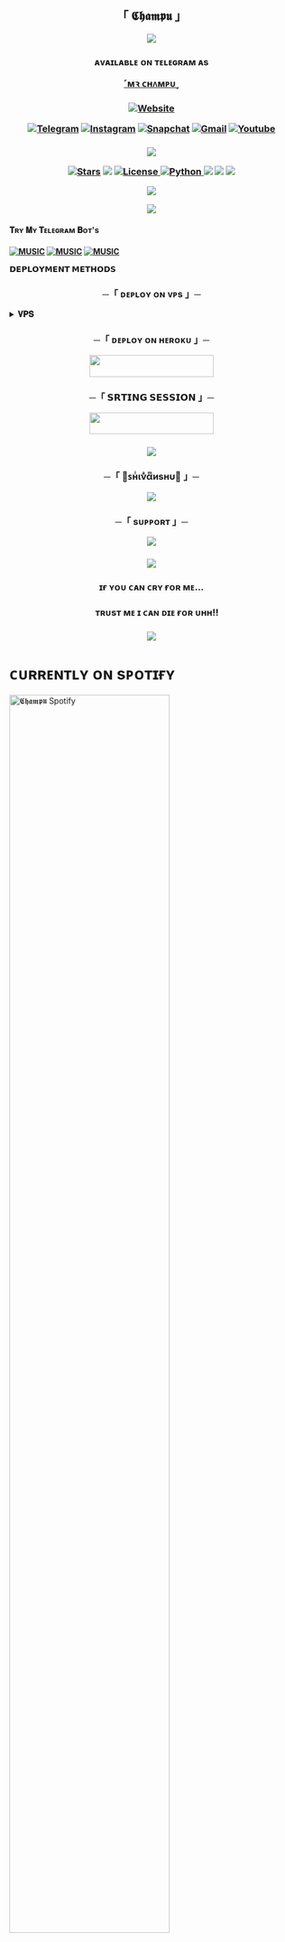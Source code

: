 <h2 align="center">
    「 𝕮𝖍𝖆𝖒𝖕𝖚 」</h2>

<p align="center">
  <img src="https://github.com/TheChampu/ChampuMusic/blob/main/TheChampu.gif">
</p>
</p>
 <h3></h3>
 <h3 align="center">

    
ᴀᴠᴀɪʟᴀʙʟᴇ ᴏɴ ᴛᴇʟᴇɢʀᴀᴍ ᴀs 

[˹мꝛ ᴄʜᴧᴍᴘᴜ˼](https://t.me/TheChampu)

<h3 align="center">
<a href="https://github.com/TheChampu"><img alt="Website" src="https://img.shields.io/badge/𝕮𝖍𝖆𝖒𝖕𝖚-red"></a>

[![Telegram](https://img.shields.io/badge/Telegram-2CA5E0?style=for-the-badge&logo=telegram&logoColor=white)](https://telegram.me/TheShivanshu)
[![Instagram](https://img.shields.io/badge/-Instagram-E1306C?style=for-the-badge&logo=instagram&logoColor=white)](https://www.instagram.com/Shivanshu_deo)
[![Snapchat](https://img.shields.io/badge/-Snapchat-F5AD09?style=for-the-badge&logo=snapchat&logoColor=white)](https://www.snapchat.com/add/shivanshudeo?share_id=0SMI0ikB1E4&locale=en-IN)
[![Gmail](https://img.shields.io/badge/Gmail-D14836?style=for-the-badge&logo=gmail&logoColor=white)](https://telegra.ph/%EA%9C%B1n%CE%B9%CE%BD%CE%B1i%D1%95n%CF%85-12-02)
[![Youtube](https://img.shields.io/badge/-YouTube-F50909?style=for-the-badge&logo=youtube&logoColor=white)](https://www.youtube.com/@itsmechampu)



<h3 align="center">
<a href="https://www.youtube.com/@ShivanshuDeo"><img src="https://user-images.githubusercontent.com/73097560/115834477-dbab4500-a447-11eb-908a-139a6edaec5c.gif"></a>  
</a></p>
<p align="center">
<a href="https://github.com/TheChampu/ChampuMusic"><img src="https://img.shields.io/github/stars/TheChampu/ChampuMusic?color=black&logo=github&logoColor=black&style=for-the-badge" alt="Stars" /></a>
<a href="https://github.com/TheChampu/ChampuMusic/network/members"> <img src="https://img.shields.io/github/forks/TheChampu/ChampuMusic?color=black&logo=github&logoColor=black&style=for-the-badge" /></a>
<a href="https://github.com/TheChampu/ChampuMusic/blob/master/LICENSE"> <img src="https://img.shields.io/badge/License-MIT-blueviolet?style=for-the-badge" alt="License" /> </a>
<a href="https://www.python.org/"> <img src="https://img.shields.io/badge/Written%20in-Python-skyblue?style=for-the-badge&logo=python" alt="Python" /> </a>
<a href="https://pypi.org/project/Telethon/"> <img src="https://img.shields.io/pypi/v/telethon?color=white&label=telethon&logo=python&logoColor=blue&style=for-the-badge" /></a>
<a href="https://pypi.org/project/Pyrogram/"> <img src="https://img.shields.io/pypi/v/pyrogram?color=white&label=pyrogram&logo=python&logoColor=blue&style=for-the-badge" /></a>
<a href="https://github.com/TheChampu/ChampuMusic/commits/"> <img src="https://img.shields.io/github/last-commit/TheChampu/ChampuMusic?color=black&logo=github&logoColor=black&style=for-the-badge" /></a></p>
<a href="https://www.youtube.com/@ShivanshuDeo"><img src="https://user-images.githubusercontent.com/73097560/115834477-dbab4500-a447-11eb-908a-139a6edaec5c.gif"></a>  
<p align="center">
  <img src="https://github.com/TheChampu/ChampuMusic/blob/main/%F0%9F%96%A4%EA%9C%B1%E2%83%9F%D0%BD%CD%A5%CE%B9%CE%BD%CD%A3%CE%B1%CD%AB%D0%B8%D1%95%D0%BD%CF%85%F0%9F%96%A4.gif">
</p>


<h4>𝐓ʀʏ 𝐌ʏ 𝐓ᴇʟᴇɢʀᴀᴍ 𝐁ᴏᴛ's<h4>
 
[![MUSIC](https://img.shields.io/badge/-TheChampuBot-E1306C?style=for-the-badge&logo=TheChampuBot&logoColor=green)](https://t.me/TheChampuBot)
[![MUSIC](https://img.shields.io/badge/TheKittyXD_Bot-%2307405e.svg?&style=for-the-badge&logo=TheKittyXD_Bot&logoColor)](https://t.me/TheKittyXD_Bot)
[![MUSIC](https://img.shields.io/badge/itsWaifuBot-%2307405e.svg?&style=for-the-badge&logo=itsWaifuBot&logoColor)](https://t.me/itsWaifuBot)


<b>𝗗𝗘𝗣𝗟𝗢𝗬𝗠𝗘𝗡𝗧 𝗠𝗘𝗧𝗛𝗢𝗗𝗦</b>
</p>

<h3 align="center">
    ─「 ᴅᴇᴩʟᴏʏ ᴏɴ ᴠᴘs 」─
</h3>

<details>
<summary><b>𝐕𝐏𝐒</b></summary>
<br>

Copy these blue words on by on from here to use commands in you own vps.
</h3>

```console
sudo apt-get update && sudo apt-get upgrade -y
```
```console
sudo apt-get install python3-pip ffmpeg -y
```
```console
sudo pip3 install -U pip
```
```console
curl -fssL https://deb.nodesource.com/setup_17.x | sudo -E bash - && sudo apt-get install nodejs -y && npm i -g npm
```
```console
git clone https://github.com/ipan1434/music &&  cd music
```
```console
pip3 install -U -r requirements.txt
```
```console
cp sample.env .env
```
```console
vi .env
```
➤Edit .env with your vars 

</h3>

➤Setup will install each and every requirement, nodejs and pip packages automatically. After successfull installation of requirements , setup will ask you to input your vars.

</h3>

➤Please input your vars correctly.

```console
bash start
```
When you see any error after bash start then use this command and again try bash start.👇

```console
sudo pkill -9 python3
```
</details>

<h3 align="center">
    ─「 ᴅᴇᴩʟᴏʏ ᴏɴ ʜᴇʀᴏᴋᴜ 」─
</h3>
 
<p align="center"><a href="https://dashboard.heroku.com/new?template=https://github.com/TheChampu/ChampuMusic"> <img src="https://img.shields.io/badge/Deploy%20On%20Heroku-black?style=for-the-badge&logo=heroku" width="220" height="38.45"/></a></p>


<h3 align="center">
       ─「 𝗦𝗥𝗧𝗜𝗡𝗚 𝗦𝗘𝗦𝗦𝗜𝗢𝗡  」─
</h3>


<p align="center"><a href="https://replit.com/@shivanshudeo/Champu"> <img src="https://img.shields.io/badge/String%20Session-black?style=for-the-badge&logo=replit" width="220" height="38.45"/></a></p>

<h3 align="center">
<a href="https://www.youtube.com/@ShivanshuDeo"><img src="https://user-images.githubusercontent.com/73097560/115834477-dbab4500-a447-11eb-908a-139a6edaec5c.gif"></a>  



<h3 align="center">
    ─「 🖤ꜱнͥινͣαͫиѕнυ🖤 」─
</h3>

<p align="center">
<a href="https://telegram.me/TheChampu"><img src="https://img.shields.io/badge/-Owner-blue.svg?style=for-the-badge&logo=Telegram"></a>
</p>

<h3 align="center">
    ─「 sᴜᴩᴩᴏʀᴛ 」─
</h3>

<p align="center">
<a href="https://telegram.me/TheChampuStore"><img src="https://img.shields.io/badge/-Support%20Channel-blue.svg?style=for-the-badge&logo=Telegram"></a>
</p>

<h3 align="center">
<a href="https://www.youtube.com/@ShivanshuDeo"><img src="https://user-images.githubusercontent.com/73097560/115834477-dbab4500-a447-11eb-908a-139a6edaec5c.gif"></a>             
<h3 align="center">
ɪғ ʏᴏᴜ ᴄᴀɴ ᴄʀʏ ғᴏʀ ᴍᴇ...        <h3 align="center">
     ᴛʀᴜsᴛ ᴍᴇ ɪ ᴄᴀɴ ᴅɪᴇ ғᴏʀ ᴜʜʜ!!
     <h3 align="center">
<a href="https://www.youtube.com/@ShivanshuDeo"><img src="https://user-images.githubusercontent.com/73097560/115834477-dbab4500-a447-11eb-908a-139a6edaec5c.gif"></a>  


<h1>  ᴄᴜʀʀᴇɴᴛʟʏ ᴏɴ sᴘᴏᴛɪғʏ </h1>

[<img src="https://novatorem.visualbean.vercel.app/api/spotify" alt="𝕮𝖍𝖆𝖒𝖕𝖚 Spotify" width="75%" />](https://open.spotify.com/user/31upue756rj6rctmc2gxdwvj5vri?si=hVSKCshlR3WUDi8qXBKyXw&utm_source=copy-link)

<h3 align="center">ᴍᴇᴇᴛ ᴏᴜʀ ᴄᴏɴᴛʀɪʙᴜᴛᴏʀs</h3>
<p align="center" style="box-shadow: 0px 4px 8px rgba(0, 0, 0, 0.2); padding: 10px; border-radius: 8px;">
  <a href="https://github.com/TheChampu/ChampuMusic/graphs/contributors">
    <img src="https://contrib.rocks/image?repo=TheChampu/ChampuMusic" alt="Contributors" style="border: 2px solid #000; border-radius: 10px;"/>
  </a>
</p>


